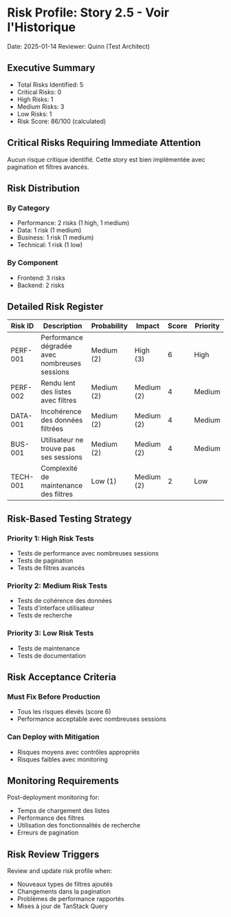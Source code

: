 # Risk Profile: Story 2.5 - Voir l'Historique

Date: 2025-01-14
Reviewer: Quinn (Test Architect)

## Executive Summary

- Total Risks Identified: 5
- Critical Risks: 0
- High Risks: 1
- Medium Risks: 3
- Low Risks: 1
- Risk Score: 86/100 (calculated)

## Critical Risks Requiring Immediate Attention

Aucun risque critique identifié. Cette story est bien implémentée avec pagination et filtres avancés.

## Risk Distribution

### By Category

- Performance: 2 risks (1 high, 1 medium)
- Data: 1 risk (1 medium)
- Business: 1 risk (1 medium)
- Technical: 1 risk (1 low)

### By Component

- Frontend: 3 risks
- Backend: 2 risks

## Detailed Risk Register

| Risk ID | Description | Probability | Impact | Score | Priority |
|---------|-------------|-------------|--------|-------|----------|
| PERF-001 | Performance dégradée avec nombreuses sessions | Medium (2) | High (3) | 6 | High |
| PERF-002 | Rendu lent des listes avec filtres | Medium (2) | Medium (2) | 4 | Medium |
| DATA-001 | Incohérence des données filtrées | Medium (2) | Medium (2) | 4 | Medium |
| BUS-001 | Utilisateur ne trouve pas ses sessions | Medium (2) | Medium (2) | 4 | Medium |
| TECH-001 | Complexité de maintenance des filtres | Low (1) | Medium (2) | 2 | Low |

## Risk-Based Testing Strategy

### Priority 1: High Risk Tests

- Tests de performance avec nombreuses sessions
- Tests de pagination
- Tests de filtres avancés

### Priority 2: Medium Risk Tests

- Tests de cohérence des données
- Tests d'interface utilisateur
- Tests de recherche

### Priority 3: Low Risk Tests

- Tests de maintenance
- Tests de documentation

## Risk Acceptance Criteria

### Must Fix Before Production

- Tous les risques élevés (score 6)
- Performance acceptable avec nombreuses sessions

### Can Deploy with Mitigation

- Risques moyens avec contrôles appropriés
- Risques faibles avec monitoring

## Monitoring Requirements

Post-deployment monitoring for:

- Temps de chargement des listes
- Performance des filtres
- Utilisation des fonctionnalités de recherche
- Erreurs de pagination

## Risk Review Triggers

Review and update risk profile when:

- Nouveaux types de filtres ajoutés
- Changements dans la pagination
- Problèmes de performance rapportés
- Mises à jour de TanStack Query
